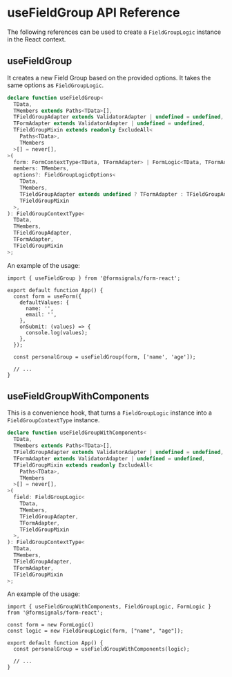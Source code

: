 # useFieldGroup API Reference

The following references can be used to create a `FieldGroupLogic` instance in the React context.

## useFieldGroup

It creates a new Field Group based on the provided options.
It takes the same options as `FieldGroupLogic`.

```ts
declare function useFieldGroup<
  TData,
  TMembers extends Paths<TData>[],
  TFieldGroupAdapter extends ValidatorAdapter | undefined = undefined,
  TFormAdapter extends ValidatorAdapter | undefined = undefined,
  TFieldGroupMixin extends readonly ExcludeAll<
    Paths<TData>,
    TMembers
  >[] = never[],
>(
  form: FormContextType<TData, TFormAdapter> | FormLogic<TData, TFormAdapter>,
  members: TMembers,
  options?: FieldGroupLogicOptions<
    TData,
    TMembers,
    TFieldGroupAdapter extends undefined ? TFormAdapter : TFieldGroupAdapter,
    TFieldGroupMixin
  >,
): FieldGroupContextType<
  TData,
  TMembers,
  TFieldGroupAdapter,
  TFormAdapter,
  TFieldGroupMixin
>;
```

An example of the usage:

```tsx
import { useFieldGroup } from '@formsignals/form-react';

export default function App() {
  const form = useForm({
    defaultValues: {
      name: '',
      email: '',
    },
    onSubmit: (values) => {
      console.log(values);
    },
  });

  const personalGroup = useFieldGroup(form, ['name', 'age']);

  // ...
}
```

## useFieldGroupWithComponents

This is a convenience hook, that turns a `FieldGroupLogic` instance into a `FieldGroupContextType` instance.

```ts
declare function useFieldGroupWithComponents<
  TData,
  TMembers extends Paths<TData>[],
  TFieldGroupAdapter extends ValidatorAdapter | undefined = undefined,
  TFormAdapter extends ValidatorAdapter | undefined = undefined,
  TFieldGroupMixin extends readonly ExcludeAll<
    Paths<TData>,
    TMembers
  >[] = never[],
>(
  field: FieldGroupLogic<
    TData,
    TMembers,
    TFieldGroupAdapter,
    TFormAdapter,
    TFieldGroupMixin
  >,
): FieldGroupContextType<
  TData,
  TMembers,
  TFieldGroupAdapter,
  TFormAdapter,
  TFieldGroupMixin
>;
```

An example of the usage:

```tsx
import { useFieldGroupWithComponents, FieldGroupLogic, FormLogic } from '@formsignals/form-react';

const form = new FormLogic()
const logic = new FieldGroupLogic(form, ["name", "age"]);

export default function App() {
  const personalGroup = useFieldGroupWithComponents(logic);

  // ...
}
```
